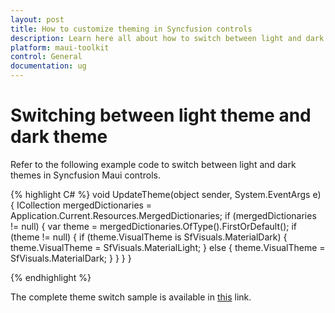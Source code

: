 ```yaml
---
layout: post
title: How to customize theming in Syncfusion controls
description: Learn here all about how to switch between light and dark themes in Syncfusion Maui controls, along with additional details on this feature.
platform: maui-toolkit
control: General
documentation: ug
---
```


# Switching between light theme and dark theme

Refer to the following example code to switch between light and dark themes in Syncfusion Maui controls.

{% highlight C# %} 
void UpdateTheme(object sender, System.EventArgs e)
{
    ICollection<ResourceDictionary> mergedDictionaries = Application.Current.Resources.MergedDictionaries;
    if (mergedDictionaries != null)
    {
        var theme = mergedDictionaries.OfType<SyncfusionThemeResourceDictionary>().FirstOrDefault();
        if (theme != null)
        {
            if (theme.VisualTheme is SfVisuals.MaterialDark)
            {
                theme.VisualTheme = SfVisuals.MaterialLight;
            }
            else
            {
                theme.VisualTheme = SfVisuals.MaterialDark;
            }
        }
     }
}

{% endhighlight %}

The complete theme switch sample is available in [this](https://github.com/SyncfusionExamples/Switching-between-light-and-dark-themes-in-.NET-Maui) link.